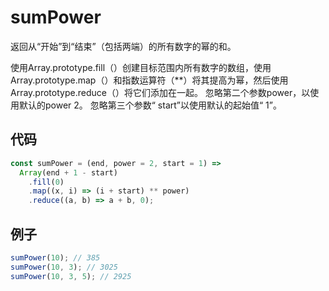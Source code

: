 # sumPower

返回从“开始”到“结束”（包括两端）的所有数字的幂的和。

使用Array.prototype.fill（）创建目标范围内所有数字的数组，使用Array.prototype.map（）和指数运算符（**）将其提高为幂，然后使用Array.prototype.reduce（）将它们添加在一起。
忽略第二个参数power，以使用默认的power 2。
忽略第三个参数“ start”以使用默认的起始值“ 1”。

## 代码

```js
const sumPower = (end, power = 2, start = 1) =>
  Array(end + 1 - start)
    .fill(0)
    .map((x, i) => (i + start) ** power)
    .reduce((a, b) => a + b, 0);
```

## 例子

```js
sumPower(10); // 385
sumPower(10, 3); // 3025
sumPower(10, 3, 5); // 2925
```
